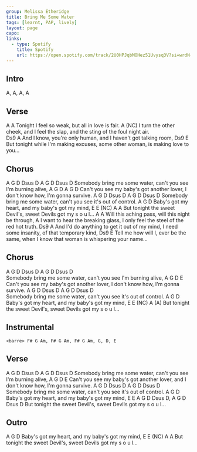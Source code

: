 ```yaml
---
group: Melissa Etheridge
title: Bring Me Some Water
tags: [learnt, PAP, lively]
layout: page
capo: 
links: 
  - type: Spotify
    title: Spotify
    url: https://open.spotify.com/track/2U0HPJqbMOHez51Uvysq3V?si=wrdN-xViSbaIYfYu7MTo-Q
---
```


## Intro

A, A, A, A

## Verse

 A A
Tonight I feel so weak, but all in love is fair.
 A (NC)
I turn the other cheek, and I feel the slap, and the sting of the foul night air.  
Ds9 A
And I know, you're only human, and I haven't got talking room,
 Ds9 E
But tonight while I'm making excuses, some other woman, is making love to you...

## Chorus

A G D Dsus D A G D Dsus D
Somebody bring me some water, can't you see I'm burning alive,
A G D A G D
Can't you see my baby's got another lover, I don't know how, I'm gonna survive.
A G D Dsus D A G D Dsus D
Somebody bring me some water, can't you see it's out of control.
A G D
Baby's got my heart, and my baby's got my mind,
 E E (NC) A A
But tonight the sweet Devil's, sweet Devils got my s o u l...
 A A
Will this aching pass, will this night be through,
 A
I want to hear the breaking glass, I only feel the steel of the red hot truth. 
 Ds9 A
And I'd do anything to get it out of my mind, I need some insanity, of that temporary kind, 
Ds9 E
Tell me how will I, ever be the same, when I know that woman is whispering your name...

## Chorus

A G D Dsus D A G D Dsus D  
Somebody bring me some water, can't you see I'm burning alive,
A G D E
Can't you see my baby's got another lover, I don't know how, I'm gonna survive.
A G D Dsus D A G D Dsus D  
Somebody bring me some water, can't you see it's out of control.
A G D
Baby's got my heart, and my baby's got my mind,
 E E (NC) A (A)
But tonight the sweet Devil's, sweet Devils got my s o u l...

## Instrumental

```chordpro
<barre> F# G Am, F# G Am, F# G Am, G, D, E
```

## Verse

A G D Dsus D A G D Dsus D
Somebody bring me some water, can't you see I'm burning alive, 
A G D E
Can't you see my baby's got another lover, and I don't know how, I'm gonna survive. 
A G D Dsus D A G D Dsus D  
Somebody bring me some water, can't you see it's out of control.
 A G D
Baby's got my heart, and my baby's got my mind,
 E E A G D Dsus D, A G D Dsus D 
But tonight the sweet Devil's, sweet Devils got my s o u l...

## Outro

A G D
Baby's got my heart, and my baby's got my mind,
 E E (NC) A A
But tonight the sweet Devil's, sweet Devils got my s o u l...
